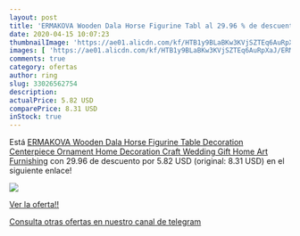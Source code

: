 ```yaml
---
layout: post
title: 'ERMAKOVA Wooden Dala Horse Figurine Tabl al 29.96 % de descuento'
date: 2020-04-15 10:07:23
thumbnailImage: 'https://ae01.alicdn.com/kf/HTB1y9BLaBKw3KVjSZTEq6AuRpXaJ/ERMAKOVA-Wooden-Dala-Horse-Figurine-Table-Decoration-Centerpiece-Ornament-Home-Decoration-Craft-Wedding-Gift-Home-Art.jpg_350x350._SL200_.jpg'
images: [ 'https://ae01.alicdn.com/kf/HTB1y9BLaBKw3KVjSZTEq6AuRpXaJ/ERMAKOVA-Wooden-Dala-Horse-Figurine-Table-Decoration-Centerpiece-Ornament-Home-Decoration-Craft-Wedding-Gift-Home-Art.jpg_350x350._SL200_.jpg' ]
comments: true
category: ofertas
author: ring
slug: 33026562754
description:
actualPrice: 5.82 USD
comparePrice: 8.31 USD
inStock: true
---
```


Está [ERMAKOVA Wooden Dala Horse Figurine Table Decoration Centerpiece Ornament Home Decoration Craft Wedding Gift Home Art Furnishing](https://www.amazon.com/dp/33026562754/?tag=redken08-20) con 29.96 de descuento por 5.82 USD (original: 8.31 USD) en el siguiente enlace!

[![](https://ae01.alicdn.com/kf/HTB1y9BLaBKw3KVjSZTEq6AuRpXaJ/ERMAKOVA-Wooden-Dala-Horse-Figurine-Table-Decoration-Centerpiece-Ornament-Home-Decoration-Craft-Wedding-Gift-Home-Art.jpg_350x350._SL200_.jpg)](https://www.amazon.com/dp/33026562754/?tag=redken08-20)

[Ver la oferta!!](https://www.amazon.com/dp/33026562754/?tag=redken08-20)

[Consulta otras ofertas en nuestro canal de telegram](https://t.me/s/ofertas25)
